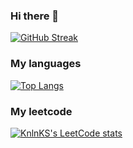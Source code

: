 ### Hi there 👋
[![GitHub Streak](https://streak-stats.demolab.com?user=Reholly&theme=dark&border_radius=5&card_width=900)](https://git.io/streak-stats)
### My languages

[![Top Langs](https://github-readme-stats.vercel.app/api/top-langs/?username=Reholly&theme=dark)](https://github.com/anuraghazra/github-readme-stats)

### My leetcode
[![KnlnKS's LeetCode stats](https://leetcode-stats-six.vercel.app/api?username=Reholly)](https://github.com/KnlnKS/leetcode-stats)

<!--
**Reholly/Reholly** is a ✨ _special_ ✨ repository because its `README.md` (this file) appears on your GitHub profile.

Here are some ideas to get you started:

- 🔭 I’m currently working on ...
- 🌱 I’m currently learning ...
- 👯 I’m looking to collaborate on ...
- 🤔 I’m looking for help with ...
- 💬 Ask me about ...
- 📫 How to reach me: ...
- 😄 Pronouns: ...
- ⚡ Fun fact: ...
-->
